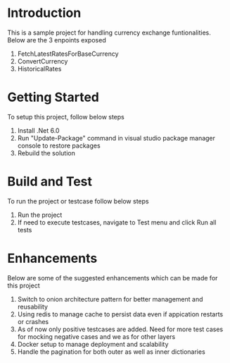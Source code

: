 # Introduction 
This is a sample project for handling currency exchange funtionalities. Below are the 3 enpoints exposed
1. FetchLatestRatesForBaseCurrency
2. ConvertCurrency
3. HistoricalRates

# Getting Started
To setup this project, follow below steps
1. Install .Net 6.0 
2. Run "Update-Package" command in visual studio package manager console to restore packages
3. Rebuild the solution

# Build and Test
To run the project or testcase follow below steps
1. Run the project
2. If need to execute testcases, navigate to Test menu and click Run all tests

# Enhancements 
Below are some of the suggested enhancements which can be made for this project

1. Switch to onion architecture pattern for better management and reusability
2. Using redis to manage cache to persist data even if appication restarts or crashes
3. As of now only positive testcases are added. Need for more test cases for mocking negative cases and we as for other layers
4. Docker setup to manage deployment and scalability
5. Handle the pagination for both outer as well as inner dictionaries
